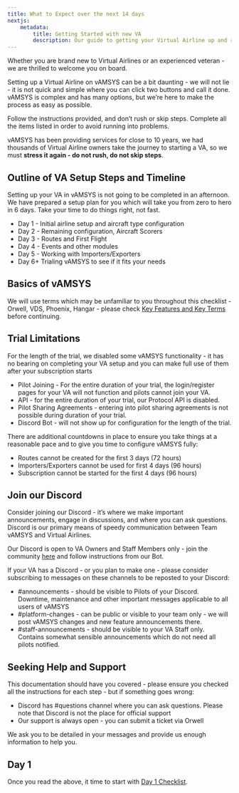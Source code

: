 ```yaml
---
title: What to Expect over the next 14 days
nextjs:  
    metadata:  
        title: Getting Started with new VA
        description: Our guide to getting your Virtual Airline up and running on vAMSYS.
---
```

Whether you are brand new to Virtual Airlines or an experienced veteran - we are thrilled to welcome you on board.

Setting up a Virtual Airline on vAMSYS can be a bit daunting - we will not lie - it is not quick and simple where you can click two buttons and call it done. vAMSYS is complex and has many options, but we’re here to make the process as easy as possible. 

Follow the instructions provided, and don’t rush or skip steps. Complete all the items listed in order to avoid running into problems.

vAMSYS has been providing services for close to 10 years, we had thousands of Virtual Airline owners take the journey to starting a VA, so we must  **stress it again - do not rush, do not skip steps**.

## Outline of VA Setup Steps and Timeline
Setting up your VA in vAMSYS is not going to be completed in an afternoon. We have prepared a setup plan for you which will take you from zero to hero in 6 days. Take your time to do things right, not fast.
- Day 1 - Initial airline setup and aircraft type configuration
- Day 2 - Remaining configuration, Aircraft Scorers
- Day 3 - Routes and First Flight
- Day 4 - Events and other modules
- Day 5 - Working with Importers/Exporters
- Day 6+ Trialing vAMSYS to see if it fits your needs

## Basics of vAMSYS
We will use terms which may be unfamiliar to you throughout this checklist - Orwell, VDS, Phoenix, Hangar - please check [Key Features and Key Terms](/#key-features-and-responsibilities) before continuing.

## Trial Limitations
For the length of the trial, we disabled some vAMSYS functionality - it has no bearing on completing your VA setup and you can make full use of them after your subscription starts
- Pilot Joining - For the entire duration of your trial, the login/register pages for your VA will not function and pilots cannot join your VA.
- API - for the entire duration of your trial, our Protocol API is disabled.
- Pilot Sharing Agreements - entering into pilot sharing agreements is not possible during duration of your trial.
- Discord Bot - will not show up for configuration for the length of the trial.

There are additional countdowns in place to ensure you take things at a reasonable pace and to give you time to configure vAMSYS fully:
- Routes cannot be created for the first 3 days (72 hours)
- Importers/Exporters cannot be used for first 4 days (96 hours)
- Subscription cannot be started for the first 4 days (96 hours)

## Join our Discord
Consider joining our Discord - it’s where we make important announcements, engage in discussions, and where you can ask questions. Discord is our primary means of speedy communication between Team vAMSYS and Virtual Airlines.

Our Discord is open to VA Owners and Staff Members only - join the community [here](https://discord.gg/aAVfmwcx56) and follow instructions from our Bot.

If your VA has a Discord - or you plan to make one - please consider subscribing to messages on these channels to be reposted to your Discord:
- #announcements - should be visible to Pilots of your Discord. Downtime, maintenance and other important messages applicable to all users of vAMSYS
- #platform-changes - can be public or visible to your team only - we will post vAMSYS changes and new feature announcements there.
- #staff-announcements - should be visible to your VA Staff only. Contains somewhat sensible announcements which do not need all pilots notified.

## Seeking Help and Support
This documentation should have you covered - please ensure you checked all the instructions for each step - but if something goes wrong:
- Discord has #questions channel where you can ask questions. Please note that Discord is not the place for official support 
- Our support is always open - you can submit a ticket via Orwell

We ask you to be detailed in your messages and provide us enough information to help you.

## Day 1
Once you read the above, it time to start with [Day 1 Checklist](/checklist/day-1).